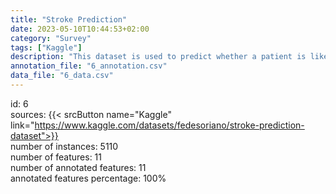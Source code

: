 ```yaml
---
title: "Stroke Prediction"
date: 2023-05-10T10:44:53+02:00
category: "Survey"
tags: ["Kaggle"]
description: "This dataset is used to predict whether a patient is likely to get stroke based on the input parameters like gender, age, various diseases, and smoking status. Each row in the data provides relavant information about the patient."
annotation_file: "6_annotation.csv"
data_file: "6_data.csv"
---
```

id: 6 \
sources: {{< srcButton name="Kaggle" link="https://www.kaggle.com/datasets/fedesoriano/stroke-prediction-dataset">}}  \
number of instances: 5110 \
number of features: 11 \
number of annotated features: 11 \
annotated features percentage: 100% 
